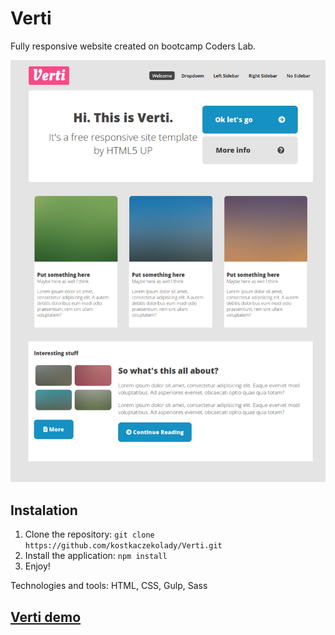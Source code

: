 # Verti
Fully responsive website created on bootcamp Coders Lab.

![Verti](verti.png)


## Instalation

1. Clone the repository: `git clone https://github.com/kostkaczekolady/Verti.git`
2. Install the application: `npm install`
3. Enjoy!


Technologies and tools: HTML, CSS, Gulp, Sass

## [Verti demo](https://kostkaczekolady.github.io/Verti/)
